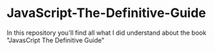 # JavaScript-The-Definitive-Guide
In this repository you'll find all what I did understand about the book "JavasCript The Definitive Guide"
